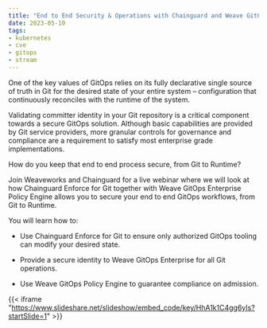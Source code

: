 ```yaml
---
title: "End to End Security & Operations with Chainguard and Weave GitOps"
date: 2023-05-10
tags:
- kubernetes
- cve
- gitops
- stream
---
```


One of the key values of GitOps relies on its fully declarative single source of truth in Git for the desired state of your entire system – configuration that continuously reconciles with the runtime of the system.

Validating committer identity in your Git repository is a critical component towards a secure GitOps solution. Although basic capabilities are provided by Git service providers, more granular controls for governance and compliance are a requirement to satisfy most enterprise grade implementations.

How do you keep that end to end process secure, from Git to Runtime?

Join Weaveworks and Chainguard for a live webinar where we will look at how Chainguard Enforce for Git together with Weave GitOps Enterprise Policy Engine allows you to secure your end to end GitOps workflows, from Git to Runtime.

You will learn how to:

- Use Chainguard Enforce for Git to ensure only authorized GitOps tooling can modify your desired state.

- Provide a secure identity to Weave GitOps Enterprise for all Git operations.

- Use Weave GitOps Policy Engine to guarantee compliance on admission.

{{< iframe "https://www.slideshare.net/slideshow/embed_code/key/HhA1k1C4gg6yIs?startSlide=1" >}}
